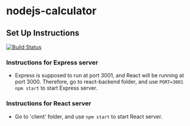 # nodejs-calculator
## Set Up Instructions

[![Build Status](https://dev.azure.com/bhprakash0019/External%20Source%20Control/_apis/build/status/bhanuprakash-sn.nodejs-calculator?branchName=master)](https://dev.azure.com/bhprakash0019/External%20Source%20Control/_build/latest?definitionId=6&branchName=master)

### Instructions for Express server
 - Express is supposed to run at port 3001, and React will be running at port 3000. Therefore, go to react-backend folder, and use `PORT=3001 npm start` to start Express server.

### Instructions for React server
 - Go to 'client' folder, and use `npm start` to start React server.
